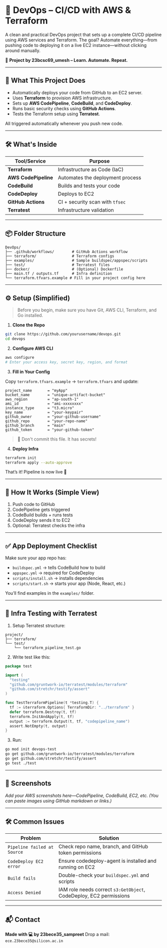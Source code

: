 
# 🚀 DevOps – CI/CD with AWS & Terraform

A clean and practical DevOps project that sets up a complete CI/CD pipeline using AWS services and Terraform. The goal? Automate everything—from pushing code to deploying it on a live EC2 instance—without clicking around manually.

🔧 **Project by 23bcsc69_umesh – Learn. Automate. Repeat.**

---

## 🧩 What This Project Does

- Automatically deploys your code from GitHub to an EC2 server.
- Uses **Terraform** to provision AWS infrastructure.
- Sets up **AWS CodePipeline**, **CodeBuild**, and **CodeDeploy**.
- Runs basic security checks using **GitHub Actions**.
- Tests the Terraform setup using **Terratest**.

All triggered automatically whenever you push new code.

---

## 🛠️ What's Inside

| Tool/Service     | Purpose                                     |
|------------------|---------------------------------------------|
| **Terraform**    | Infrastructure as Code (IaC)                |
| **AWS CodePipeline** | Automates the deployment process      |
| **CodeBuild**    | Builds and tests your code                  |
| **CodeDeploy**   | Deploys to EC2                              |
| **GitHub Actions** | CI + security scan with `tfsec`          |
| **Terratest**    | Infrastructure validation                   |

---

## 📦 Folder Structure

```
DevOps/
├── .github/workflows/        # GitHub Actions workflow
├── terraform/                # Terraform configs
├── examples/                 # Sample buildspec/appspec/scripts
├── test/                     # Terratest files
├── docker/                   # (Optional) Dockerfile
├── main.tf / outputs.tf      # Infra definition
└── terraform.tfvars.example # Fill in your project config here
```

---

## ⚙️ Setup (Simplified)

> Before you begin, make sure you have Git, AWS CLI, Terraform, and Go installed.

1. **Clone the Repo**

```bash
git clone https://github.com/yourusername/devops.git
cd devops
```

2. **Configure AWS CLI**

```bash
aws configure
# Enter your access key, secret key, region, and format
```

3. **Fill in Your Config**

Copy `terraform.tfvars.example` → `terraform.tfvars` and update:

```hcl
project_name       = "myApp"
bucket_name        = "unique-artifact-bucket"
aws_region         = "ap-south-1"
ami_id             = "ami-xxxxxxxx"
instance_type      = "t3.micro"
key_name           = "your-keypair"
github_owner       = "your-github-username"
github_repo        = "your-repo-name"
github_branch      = "main"
github_token       = "your-github-token"
```

> 🔐 Don't commit this file. It has secrets!

4. **Deploy Infra**

```bash
terraform init
terraform apply --auto-approve
```

That’s it! Pipeline is now live 🎉

---

## 🚀 How It Works (Simple View)

1. Push code to GitHub
2. CodePipeline gets triggered
3. CodeBuild builds + runs tests
4. CodeDeploy sends it to EC2
5. Optional: Terratest checks the infra

---

## ✅ App Deployment Checklist

Make sure your app repo has:

- `buildspec.yml` → tells CodeBuild how to build
- `appspec.yml` → required for CodeDeploy
- `scripts/install.sh` → installs dependencies
- `scripts/start.sh` → starts your app (Node, React, etc.)

You’ll find examples in the `examples/` folder.

---

## 🧪 Infra Testing with Terratest

1. Setup Terratest structure:
```
project/
├── terraform/
└── test/
    └── terraform_pipeline_test.go
```

2. Write test like this:

```go
package test

import (
  "testing"
  "github.com/gruntwork-io/terratest/modules/terraform"
  "github.com/stretchr/testify/assert"
)

func TestTerraformPipeline(t *testing.T) {
  tf := &terraform.Options{ TerraformDir: "../terraform" }
  defer terraform.Destroy(t, tf)
  terraform.InitAndApply(t, tf)
  output := terraform.Output(t, tf, "codepipeline_name")
  assert.NotEmpty(t, output)
}
```

3. Run:

```bash
go mod init devops-test
go get github.com/gruntwork-io/terratest/modules/terraform
go get github.com/stretchr/testify/assert
go test ./test
```

---

## 📸 Screenshots

_Add your AWS screenshots here—CodePipeline, CodeBuild, EC2, etc._
_(You can paste images using GitHub markdown or links.)_

---

## 🛠 Common Issues

| Problem                     | Solution                                                              |
|-----------------------------|-----------------------------------------------------------------------|
| `Pipeline failed at Source` | Check repo name, branch, and GitHub token permissions                 |
| `CodeDeploy EC2 error`      | Ensure codedeploy-agent is installed and running on EC2               |
| `Build fails`               | Double-check your `buildspec.yml` and scripts                        |
| `Access Denied`             | IAM role needs correct `s3:GetObject`, CodeDeploy, EC2 permissions    |

---


## 📬 Contact

**Made with 💻 by 23bece35_sampreet**
Drop a mail: `ece.23bece35@silicon.ac.in`
